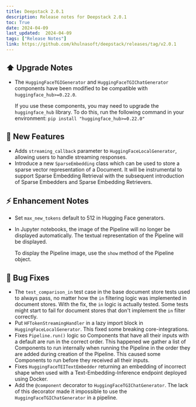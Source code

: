 ```yaml
---
title: Deepstack 2.0.1
description: Release notes for Deepstack 2.0.1
toc: True
date: 2024-04-09
last_updated:  2024-04-09
tags: ["Release Notes"]
link: https://github.com/khulnasoft/deepstack/releases/tag/v2.0.1
---
```


## ⬆️ Upgrade Notes

-   The `HuggingFaceTGIGenerator` and `HuggingFaceTGIChatGenerator` components have been modified to be compatible with `huggingface_hub>=0.22.0`.

    If you use these components, you may need to upgrade the `huggingface_hub` library. To do this, run the following command in your environment: `pip install "huggingface_hub>=0.22.0"`

## 🚀 New Features

-   Adds `streaming_callback` parameter to `HuggingFaceLocalGenerator`, allowing users to handle streaming responses.
-   Introduce a new `SparseEmbedding` class which can be used to store a sparse vector representation of a Document. It will be instrumental to support Sparse Embedding Retrieval with the subsequent introduction of Sparse Embedders and Sparse Embedding Retrievers.

## ⚡️ Enhancement Notes

-   Set `max_new_tokens` default to 512 in Hugging Face generators.

-   In Jupyter notebooks, the image of the Pipeline will no longer be displayed automatically. The textual representation of the Pipeline will be displayed.

    To display the Pipeline image, use the `show` method of the Pipeline object.

## 🐛 Bug Fixes

-   The `test_comparison_in` test case in the base document store tests used to always pass, no matter how the `in` filtering logic was implemented in document stores. With the fix, the `in` logic is actually tested. Some tests might start to fail for document stores that don't implement the `in` filter correctly.
-   Put `HFTokenStreamingHandler` in a lazy import block in `HuggingFaceLocalGenerator`. This fixed some breaking core-integrations.
-   Fixes `Pipeline.run()` logic so Components that have all their inputs with a default are run in the correct order. This happened we gather a list of Components to run internally when running the Pipeline in the order they are added during creation of the Pipeline. This caused some Components to run before they received all their inputs.
-   Fixes `HuggingFaceTEITextEmbedder` returning an embedding of incorrect shape when used with a Text-Embedding-Inference endpoint deployed using Docker.
-   Add the `@component` decorator to `HuggingFaceTGIChatGenerator`. The lack of this decorator made it impossible to use the `HuggingFaceTGIChatGenerator` in a pipeline.
